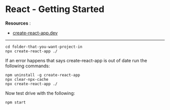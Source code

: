 # React - Getting Started

**Resources** :

- [create-react-app.dev](https://create-react-app.dev/)


----

```
cd folder-that-you-want-project-in
npx create-react-app ./
```

If an error happens that says create-react-app is out of date run the following commands:

```
npm uninstall -g create-react-app
npx clear-npx-cache
npx create-react-app ./
```
Now test drive with the following:

```
npm start
```
